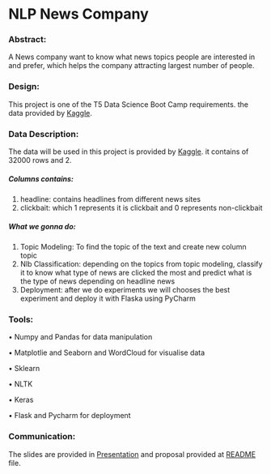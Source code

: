# NLP News Company


### Abstract:

A News company want to know  what news topics people are interested in and prefer, which helps the company attracting largest number of people.

### Design:

This project is one of the T5 Data Science Boot Camp requirements. the data provided
by <a href="https://www.kaggle.com/amananandrai/clickbait-dataset">Kaggle</a>. 


### Data Description:
The data will be used in this project is provided by <a href="https://www.kaggle.com/amananandrai/clickbait-dataset">Kaggle</a>. it contains of 32000 rows and 2.

##### Columns contains:

  <ol>
  <li>headline: contains headlines from different news sites </li>
    
  <li>clickbait: which 1 represents it is clickbait and 0 represents non-clickbait </li>
  </ol>
  
##### What we gonna do:

 <ol>
  <li>Topic Modeling: To find the topic of the text and create new column topic</li>
    
  <li>Nlb Classification: depending on the topics from topic modeling, classify it to know what
type of news are clicked the most and predict what is the type of news depending on
headline news </li>

  <li> Deployment: after we do experiments we will chooses the best experiment and deploy it with Flaska using PyCharm  </li>
  </ol>

### Tools:

•	Numpy and Pandas for data manipulation 

•	Matplotlie and Seaborn and WordCloud for visualise data

•	Sklearn 

• NLTK

• Keras 

• Flask and Pycharm for deployment 

### Communication:

The slides are provided  in <a href="https://prezi.com/view/nGNUmOHkqRuDGpmBNGdQ/">Presentation</a> and proposal provided at 
<a href="https://github.com/RazanAlzahrani1/NLP_News_Company#readme">README</a> file.
